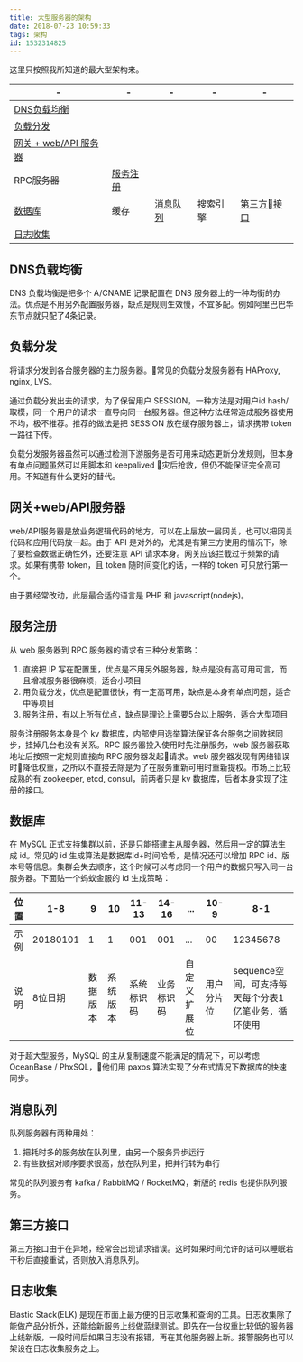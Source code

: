 ```yaml
---
title: 大型服务器的架构
date: 2018-07-23 10:59:33
tags: 架构
id: 1532314825
---
```

这里只按照我所知道的最大型架构来。

|-|-|-|-|-|
|-|-|-|-|-|
[DNS负载均衡](##DNS负载均衡) |
[负载分发](##负载分发) |
[网关 + web/API 服务器](##网关+web/API服务器)|
RPC服务器 | [服务注册](##服务注册)
[数据库](##数据库) | 缓存 | [消息队列](##消息队列) | 搜索引擎 | [第三方接口](##第三方接口)
[日志收集](##日志收集)|

## DNS负载均衡
DNS 负载均衡是把多个 A/CNAME 记录配置在 DNS 服务器上的一种均衡的办法。优点是不用另外配置服务器，缺点是规则生效慢，不宜多配。例如阿里巴巴华东节点就只配了4条记录。

## 负载分发
将请求分发到各台服务器的主力服务器。常见的负载分发服务器有 HAProxy, nginx, LVS。

通过负载分发出去的请求，为了保留用户 SESSION，一种方法是对用户id hash/取模，同一个用户的请求一直导向同一台服务器。但这种方法经常造成服务器使用不均，极不推荐。推荐的做法是把 SESSION 放在缓存服务器上，请求携带 token 一路往下传。

负载分发服务器虽然可以通过检测下游服务是否可用来动态更新分发规则，但本身有单点问题虽然可以用脚本和 keepalived 灾后抢救，但仍不能保证完全高可用。不知道有什么更好的替代。

## 网关+web/API服务器
web/API服务器是放业务逻辑代码的地方，可以在上层放一层网关，也可以把网关代码和应用代码放一起。由于 API 是对外的，尤其是有第三方使用的情况下，除了要检查数据正确性外，还要注意 API 请求本身。网关应该拦截过于频繁的请求。如果有携带 token，且 token 随时间变化的话，一样的 token 可只放行第一个。

由于要经常改动，此层最合适的语言是 PHP 和 javascript(nodejs)。

## 服务注册
从 web 服务器到 RPC 服务器的请求有三种分发策略：
1. 直接把 IP 写在配置里，优点是不用另外服务器，缺点是没有高可用可言，而且增减服务器很麻烦，适合小项目
2. 用负载分发，优点是配置很快，有一定高可用，缺点是本身有单点问题，适合中等项目
3. 服务注册，有以上所有优点，缺点是理论上需要5台以上服务，适合大型项目

服务注册服务本身是个 kv 数据库，内部使用选举算法保证各台服务之间数据同步，挂掉几台也没有关系。RPC 服务器投入使用时先注册服务，web 服务器获取地址后按照一定规则直接向 RPC 服务器发起请求。web 服务器发现有网络错误时降低权重，之所以不直接去除是为了在服务重新可用时重新提权。市场上比较成熟的有 zookeeper, etcd, consul，前两者只是 kv 数据库，后者本身实现了注册的接口。

## 数据库
在 MySQL 正式支持集群以前，还是只能搭建主从服务器，然后用一定的算法生成 id。常见的 id 生成算法是数据库id+时间哈希，是情况还可以增加 RPC id、版本号等信息。集群会失去顺序，这个时候可以考虑同一个用户的数据只写入同一台服务器。下面贴一个蚂蚁金服的 id 生成策略：

|位置|1-8|9|10|11-13|14-16|...|10-9|8-1|
| - | - |-|-| -    | -   | - | -  | - |
|示例|20180101|1|1|001|001|...|00|12345678|
|说明| 8位日期 |数据版本|系统版本|系统标识码|业务标识码|自定义扩展位|用户分片位|sequence空间，可支持每天每个分表1亿笔业务，循环使用|

对于超大型服务，MySQL 的主从复制速度不能满足的情况下，可以考虑 OceanBase / PhxSQL，他们用 paxos 算法实现了分布式情况下数据库的快速同步。

## 消息队列
队列服务器有两种用处：
1. 把耗时多的服务放在队列里，由另一个服务异步运行
2. 有些数据对顺序要求很高，放在队列里，把并行转为串行

常见的队列服务有 kafka / RabbitMQ / RocketMQ，新版的 redis 也提供队列服务。

## 第三方接口
第三方接口由于在异地，经常会出现请求错误。这时如果时间允许的话可以睡眠若干秒后直接重试，否则放入消息队列。

## 日志收集
Elastic Stack(ELK) 是现在市面上最方便的日志收集和查询的工具。日志收集除了能做产品分析外，还能给新服务上线做蓝绿测试。即先在一台权重比较低的服务器上线新版，一段时间后如果日志没有报错，再在其他服务器上新。报警服务也可以架设在日志收集服务之上。
